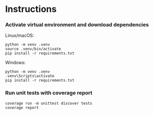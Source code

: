 
# Instructions

### Activate virtual environment and download dependencies

Linux/macOS:
```shell
python -m venv .venv
source .venv/bin/activate
pip install -r requirements.txt
```
Windows:
```shell
python -m venv .venv
.venv\Scripts\activate
pip install -r requirements.txt
```

### Run unit tests with coverage report

```shell
coverage run -m unittest discover tests
coverage report
```
